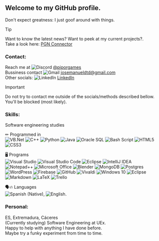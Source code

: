 ## Welcome to my GitHub profile.  
Don't expect greatness: I just goof around with things.

> [!TIP]
> Want to know the latest news? Want to peek at my current projects?.  
> Take a look here: [PGN Connector](http://pgnweb.ddns.net)

### Contact:
Reach me at ![Discord](https://img.shields.io/badge/Discord-%235865F2.svg?style=for-the-badge&logo=discord&logoColor=white) [@piporgames](https://discordapp.com/users/281534689406222338)  
Bussiness contact ![Gmail](https://img.shields.io/badge/Gmail-D14836?style=for-the-badge&logo=gmail&logoColor=white) josemanueldtd@gmail.com  
Other socials: ![LinkedIn](https://img.shields.io/badge/linkedin-%230077B5.svg?style=for-the-badge&logo=linkedin&logoColor=white) [LinkedIn](https://www.linkedin.com/in/jos%C3%A9-manuel-de-torres-dominguez-a58793304/)

> [!IMPORTANT]
> Do not try to contact me outside of the socials/methods described bellow.  
> You'll be blocked (most likely).

### Skills:
Software engineering studies  
  
✏ Programmed in  
![VB.Net](https://img.shields.io/badge/VB.NET-5C2D91?style=for-the-badge&logo=.net&logoColor=white) ![C++](https://img.shields.io/badge/c++-%2300599C.svg?style=for-the-badge&logo=c%2B%2B&logoColor=white) ![Python](https://img.shields.io/badge/python-3670A0?style=for-the-badge&logo=python&logoColor=ffdd54) ![Java](https://img.shields.io/badge/java-%23ED8B00.svg?style=for-the-badge&logo=openjdk&logoColor=white) ![Oracle SQL](https://img.shields.io/badge/Oracle%20SQL-39477F?style=for-the-badge&logoColor=white) ![Bash Script](https://img.shields.io/badge/bash_script-%23121011.svg?style=for-the-badge&logo=gnu-bash&logoColor=white) ![HTML5](https://img.shields.io/badge/html5-%23E34F26.svg?style=for-the-badge&logo=html5&logoColor=white) ![CSS3](https://img.shields.io/badge/css3-%231572B6.svg?style=for-the-badge&logo=css3&logoColor=white)  
  
🖥 Programs  
![Visual Studio](https://img.shields.io/badge/Visual%20Studio-5C2D91.svg?style=for-the-badge&logo=visual-studio&logoColor=white) ![Visual Studio Code](https://img.shields.io/badge/Visual%20Studio%20Code-0078d7.svg?style=for-the-badge&logo=visual-studio-code&logoColor=white) ![Eclipse](https://img.shields.io/badge/Eclipse-FE7A16.svg?style=for-the-badge&logo=Eclipse&logoColor=white) ![IntelliJ IDEA](https://img.shields.io/badge/IntelliJIDEA-000000.svg?style=for-the-badge&logo=intellij-idea&logoColor=white) ![Notepad++](https://img.shields.io/badge/Notepad++-90E59A.svg?style=for-the-badge&logo=notepad%2b%2b&logoColor=black) ![Microsoft Office](https://img.shields.io/badge/Microsoft_Office-D83B01?style=for-the-badge&logo=microsoft-office&logoColor=white) ![Blender](https://img.shields.io/badge/blender-%23F5792A.svg?style=for-the-badge&logo=blender&logoColor=white) ![MongoDB](https://img.shields.io/badge/MongoDB-%234ea94b.svg?style=for-the-badge&logo=mongodb&logoColor=white) ![Postgres](https://img.shields.io/badge/postgres-%23316192.svg?style=for-the-badge&logo=postgresql&logoColor=white) ![WordPress](https://img.shields.io/badge/WordPress-%23117AC9.svg?style=for-the-badge&logo=WordPress&logoColor=white) ![Firebase](https://img.shields.io/badge/firebase-%23039BE5.svg?style=for-the-badge&logo=firebase) ![GitHub](https://img.shields.io/badge/github-%23121011.svg?style=for-the-badge&logo=github&logoColor=white) ![Vivaldi](https://img.shields.io/badge/Vivaldi-EF3939?style=for-the-badge&logo=Vivaldi&logoColor=white) ![Windows 10](https://img.shields.io/badge/Windows%2010-%230079d5.svg?style=for-the-badge&logo=Windows%2011&logoColor=white) ![Eclipse](https://img.shields.io/badge/HxD-FE7A16.svg?style=for-the-badge) ![Markdown](https://img.shields.io/badge/markdown-%23000000.svg?style=for-the-badge&logo=markdown&logoColor=white) ![LaTeX](https://img.shields.io/badge/latex-%23008080.svg?style=for-the-badge&logo=latex&logoColor=white) ![Trello](https://img.shields.io/badge/Trello-%23026AA7.svg?style=for-the-badge&logo=Trello&logoColor=white)  
  
🗣🔥 Languages  
![Spanish (Native)](https://img.shields.io/badge/🇪🇸%20ESPAÑOL%20(Nativo)-C81D11.svg?style=for-the-badge), ![English](https://img.shields.io/badge/🇬🇧%20ENGLISH%20(B2.C1)-00599C.svg?style=for-the-badge).  
 
### Personal:
ES, Extremadura, Cáceres  
(Currently studying) Software Engineering at UEx.  
Happy to help with anything I have done before.  
Maybe try a funky experiment from time to time.
